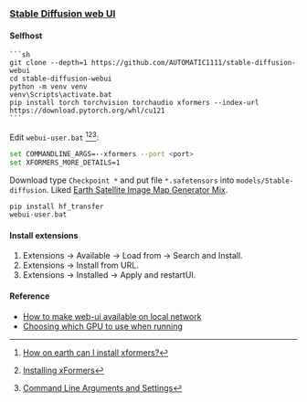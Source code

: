 ### [Stable Diffusion web UI](https://github.com/AUTOMATIC1111/stable-diffusion-webui)

#### Selfhost

````{tab} From source [^1]
```sh
git clone --depth=1 https://github.com/AUTOMATIC1111/stable-diffusion-webui
cd stable-diffusion-webui
python -m venv venv
venv\Scripts\activate.bat
pip install torch torchvision torchaudio xformers --index-url https://download.pytorch.org/whl/cu121
```
````

Edit `webui-user.bat` [^2][^3][^4]:

```sh
set COMMANDLINE_ARGS=--xformers --port <port>
set XFORMERS_MORE_DETAILS=1
```

Download type `Checkpoint *` and put file `*.safetensors` into `models/Stable-diffusion`. Liked [Earth Satellite Image Map Generator Mix](https://civitai.com/models/18022/earth-satellite-image-map-generator-mix).

```sh
pip install hf_transfer
webui-user.bat
```
#### Install extensions

1. Extensions → Available → Load from → Search and Install.
2. Extensions → Install from URL.
3. Extensions → Installed → Apply and restartUI.

#### Reference

- [How to make web-ui available on local network](https://github.com/AUTOMATIC1111/stable-diffusion-webui/discussions/6589)
- [Choosing which GPU to use when running](https://github.com/AUTOMATIC1111/stable-diffusion-webui/issues/1561)

[^1]: [Manual Installation](https://github.com/AUTOMATIC1111/stable-diffusion-webui/wiki/Install-and-Run-on-NVidia-GPUs#manual-installation)
[^2]: [How on earth can I install xformers?](https://github.com/AUTOMATIC1111/stable-diffusion-webui/discussions/9802#discussioncomment-5894895)
[^3]: [Installing xFormers](https://github.com/facebookresearch/xformers#installing-xformers)
[^4]: [Command Line Arguments and Settings](https://github.com/AUTOMATIC1111/stable-diffusion-webui/wiki/Command-Line-Arguments-and-Settings)